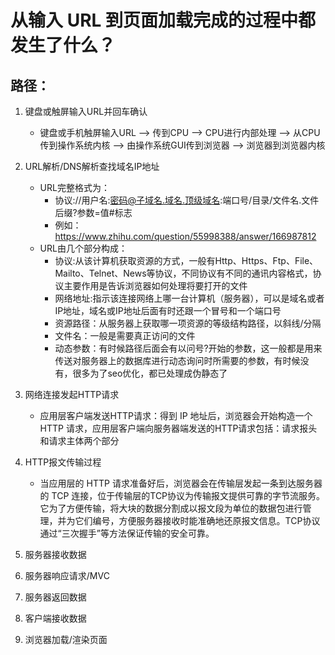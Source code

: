 # 从输入 URL 到页面加载完成的过程中都发生了什么？

## 路径：
1. 键盘或触屏输入URL并回车确认
    - 键盘或手机触屏输入URL --> 传到CPU --> CPU进行内部处理 --> 从CPU传到操作系统内核 --> 由操作系统GUI传到浏览器 --> 浏览器到浏览器内核

2. URL解析/DNS解析查找域名IP地址
    - URL完整格式为：
        - 协议://用户名:密码@子域名.域名.顶级域名:端口号/目录/文件名.文件后缀?参数=值#标志
        - 例如：https://www.zhihu.com/question/55998388/answer/166987812
    - URL由几个部分构成：
        - 协议:从该计算机获取资源的方式，一般有Http、Https、Ftp、File、Mailto、Telnet、News等协议，不同协议有不同的通讯内容格式，协议主要作用是告诉浏览器如何处理将要打开的文件
        - 网络地址:指示该连接网络上哪一台计算机（服务器），可以是域名或者IP地址，域名或IP地址后面有时还跟一个冒号和一个端口号
        - 资源路径：从服务器上获取哪一项资源的等级结构路径，以斜线/分隔
        - 文件名：一般是需要真正访问的文件
        - 动态参数：有时候路径后面会有以问号?开始的参数，这一般都是用来传送对服务器上的数据库进行动态询问时所需要的参数，有时候没有，很多为了seo优化，都已处理成伪静态了
3. 网络连接发起HTTP请求
    - 应用层客户端发送HTTP请求：得到 IP 地址后，浏览器会开始构造一个 HTTP 请求，应用层客户端向服务器端发送的HTTP请求包括：请求报头和请求主体两个部分
4. HTTP报文传输过程
    - 当应用层的 HTTP 请求准备好后，浏览器会在传输层发起一条到达服务器的 TCP 连接，位于传输层的TCP协议为传输报文提供可靠的字节流服务。它为了方便传输，将大块的数据分割成以报文段为单位的数据包进行管理，并为它们编号，方便服务器接收时能准确地还原报文信息。TCP协议通过“三次握手”等方法保证传输的安全可靠。
    
5. 服务器接收数据
6. 服务器响应请求/MVC
7. 服务器返回数据
8. 客户端接收数据
9. 浏览器加载/渲染页面

